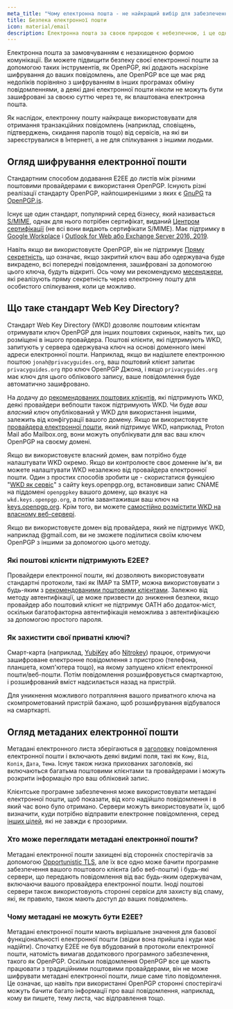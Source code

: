 ```yaml
---
meta_title: "Чому електронна пошта - не найкращий вибір для забезпечення конфіденційності та безпеки - Privacy Guides"
title: Безпека електронної пошти
icon: material/email
description: Електронна пошта за своєю природою є небезпечною, і це одна з причин, чому вона не найкращий вибір для безпечного спілкування.
---
```


Електронна пошта за замовчуванням є незахищеною формою комунікації. Ви можете підвищити безпеку своєї електронної пошти за допомогою таких інструментів, як OpenPGP, які додають наскрізне шифрування до ваших повідомлень, але OpenPGP все ще має ряд недоліків порівняно з шифруванням в інших програмах обміну повідомленнями, а деякі дані електронної пошти ніколи не можуть бути зашифровані за своєю суттю через те, як влаштована електронна пошта.

Як наслідок, електронну пошту найкраще використовувати для отримання транзакційних повідомлень (наприклад, сповіщень, підтверджень, скидання паролів тощо) від сервісів, на які ви зареєструвалися в Інтернеті, а не для спілкування з іншими людьми.

## Огляд шифрування електронної пошти

Стандартним способом додавання E2EE до листів між різними поштовими провайдерами є використання OpenPGP. Існують різні реалізації стандарту OpenPGP, найпоширенішими з яких є [GnuPG](https://uk.wikipedia.org/wiki/GNU_Privacy_Guard) та [OpenPGP.js](https://openpgpjs.org).

Існує ще один стандарт, популярний серед бізнесу, який називається [S/MIME](https://uk.wikipedia.org/wiki/S/MIME), однак для нього потрібен сертифікат, виданий [Центром сертифікації](https://uk.wikipedia.org/wiki/%D0%90%D0%BA%D1%80%D0%B5%D0%B4%D0%B8%D1%82%D0%BE%D0%B2%D0%B0%D0%BD%D0%B8%D0%B9_%D1%86%D0%B5%D0%BD%D1%82%D1%80_%D1%81%D0%B5%D1%80%D1%82%D0%B8%D1%84%D1%96%D0%BA%D0%B0%D1%86%D1%96%D1%97_%D0%BA%D0%BB%D1%8E%D1%87%D1%96%D0%B2) (не всі вони видають сертифікати S/MIME). Має підтримку в [Google Workplace](https://support.google.com/a/topic/9061730?hl=en&ref_topic=9061731) і [Outlook for Web або Exchange Server 2016, 2019](https://support.microsoft.com/uk-ua/office/%D1%88%D0%B8%D1%84%D1%80%D1%83%D0%B2%D0%B0%D0%BD%D0%BD%D1%8F-%D0%BF%D0%BE%D0%B2%D1%96%D0%B4%D0%BE%D0%BC%D0%BB%D0%B5%D0%BD%D1%8C-%D0%B7%D0%B0-%D0%B4%D0%BE%D0%BF%D0%BE%D0%BC%D0%BE%D0%B3%D0%BE%D1%8E-%D0%BF%D1%80%D0%BE%D1%82%D0%BE%D0%BA%D0%BE%D0%BB%D1%83-s-mime-%D0%B2-%D1%96%D0%BD%D1%82%D0%B5%D1%80%D0%BD%D0%B5%D1%82-%D0%B2%D0%B5%D1%80%D1%81%D1%96%D1%97-outlook-878c79fc-7088-4b39-966f-14512658f480).

Навіть якщо ви використовуєте OpenPGP, він не підтримує [Пряму секретність](https://uk.wikipedia.org/wiki/%D0%9F%D1%80%D1%8F%D0%BC%D0%B0_%D1%81%D0%B5%D0%BA%D1%80%D0%B5%D1%82%D0%BD%D1%96%D1%81%D1%82%D1%8C), що означає, якщо закритий ключ ваш або одержувача буде викрадено, всі попередні повідомлення, зашифровані за допомогою цього ключа, будуть відкриті. Ось чому ми рекомендуємо [месенджери](../real-time-communication.md), які реалізують пряму секретність через електронну пошту для особистого спілкування, коли це можливо.

## Що таке стандарт Web Key Directory?

Стандарт Web Key Directory (WKD) дозволяє поштовим клієнтам отримувати ключ OpenPGP для інших поштових скриньок, навіть тих, що розміщені в іншого провайдера. Поштові клієнти, які підтримують WKD, запитують у сервера одержувача ключ на основі доменного імені адреси електронної пошти. Наприклад, якщо ви надішлете електронною поштою `jonah@privacyguides.org`, ваш поштовий клієнт запитає `privacyguides.org` про ключ OpenPGP Джона, і якщо `privacyguides.org` має ключ для цього облікового запису, ваше повідомлення буде автоматично зашифровано.

На додачу до [рекомендованих поштових клієнтів](../email-clients.md), які підтримують WKD, деякі провайдери вебпошти також підтримують WKD. Чи буде *ваш власний ключ* опублікований у WKD для використання іншими, залежить від конфігурації вашого домену. Якщо ви використовуєте [провайдера електронної пошти](../email.md#openpgp-compatible-services), який підтримує WKD, наприклад, Proton Mail або Mailbox.org, вони можуть опублікувати для вас ваш ключ OpenPGP на своєму домені.

Якщо ви використовуєте власний домен, вам потрібно буде налаштувати WKD окремо. Якщо ви контролюєте своє доменне ім'я, ви можете налаштувати WKD незалежно від провайдера електронної пошти. Один з простих способів зробити це - скористатися функцією "[WKD як сервіс](https://keys.openpgp.org/about/usage#wkd-as-a-service)" з сайту keys.openpgp.org, встановивши запис CNAME на піддомені `openpgpkey` вашого домену, що вказує на `wkd.keys.openpgp.org`, а потім завантаживши ваш ключ на [keys.openpgp.org](https://keys.openpgp.org/). Крім того, ви можете [самостійно розмістити WKD на власному веб-сервері](https://wiki.gnupg.org/WKDHosting).

Якщо ви використовуєте домен від провайдера, який не підтримує WKD, наприклад @gmail.com, ви не зможете поділитися своїм ключем OpenPGP з іншими за допомогою цього методу.

### Які поштові клієнти підтримують E2EE?

Провайдери електронної пошти, які дозволяють використовувати стандартні протоколи, такі як IMAP та SMTP, можна використовувати з будь-яким з [рекомендованими поштовими клієнтами](../email-clients.md). Залежно від методу автентифікації, це може призвести до зниження безпеки, якщо провайдер або поштовий клієнт не підтримує OATH або додаток-міст, оскільки багатофакторна автентифікація [](multi-factor-authentication.md) неможлива з автентифікацією за допомогою простого пароля.

### Як захистити свої приватні ключі?

Смарт-карта (наприклад, [YubiKey](https://support.yubico.com/hc/en-us/articles/360013790259-Using-Your-YubiKey-with-OpenPGP) або [Nitrokey](https://www.nitrokey.com)) працює, отримуючи зашифроване електронне повідомлення з пристрою (телефона, планшета, комп'ютера тощо), на якому запущено клієнт електронної пошти/веб-пошти. Потім повідомлення розшифровується смарткартою, і розшифрований вміст надсилається назад на пристрій.

Для уникнення можливого потрапляння вашого приватного ключа на скомпрометований пристрій бажано, щоб розшифрування відбувалося на смарткарті.

## Огляд метаданих електронної пошти

Метадані електронного листа зберігаються в [заголовку](https://uk.wikipedia.org/wiki/%D0%95%D0%BB%D0%B5%D0%BA%D1%82%D1%80%D0%BE%D0%BD%D0%BD%D0%B0_%D0%BF%D0%BE%D1%88%D1%82%D0%B0#%D0%97%D0%B0%D0%B3%D0%BE%D0%BB%D0%BE%D0%B2%D0%BA%D0%B8_%D0%BB%D0%B8%D1%81%D1%82%D0%B0) повідомлення електронної пошти і включають деякі видимі поля, такі як `Кому`, `Від`, `Копія`, `Дата`, `Тема`. Існує також низка прихованих заголовків, які включаються багатьма поштовими клієнтами та провайдерами і можуть розкрити інформацію про ваш обліковий запис.

Клієнтське програмне забезпечення може використовувати метадані електронної пошти, щоб показати, від кого надійшло повідомлення і в який час воно було отримано. Сервери можуть використовувати їх, щоб визначити, куди потрібно відправити електронне повідомлення, серед [інших цілей](https://uk.wikipedia.org/wiki/%D0%95%D0%BB%D0%B5%D0%BA%D1%82%D1%80%D0%BE%D0%BD%D0%BD%D0%B0_%D0%BF%D0%BE%D1%88%D1%82%D0%B0#%D0%97%D0%B0%D0%B3%D0%BE%D0%BB%D0%BE%D0%B2%D0%BA%D0%B8_%D0%BB%D0%B8%D1%81%D1%82%D0%B0), які не завжди є прозорими.

### Хто може переглядати метадані електронної пошти?

Метадані електронної пошти захищені від сторонніх спостерігачів за допомогою [Opportunistic TLS](https://en.wikipedia.org/wiki/Opportunistic_TLS), але їх все одно може бачити програмне забезпечення вашого поштового клієнта (або веб-пошти) і будь-які сервери, що передають повідомлення від вас будь-яким одержувачам, включаючи вашого провайдера електронної пошти. Іноді поштові сервери також використовують сторонні сервіси для захисту від спаму, які, як правило, також мають доступ до ваших повідомлень.

### Чому метадані не можуть бути E2EE?

Метадані електронної пошти мають вирішальне значення для базової функціональності електронної пошти (звідки вона прийшла і куди має надійти). Спочатку E2EE не був вбудований в протоколи електронної пошти, натомість вимагав додаткового програмного забезпечення, такого як OpenPGP. Оскільки повідомлення OpenPGP все ще мають працювати з традиційними поштовими провайдерами, він не може шифрувати метадані електронної пошти, лише саме тіло повідомлення. Це означає, що навіть при використанні OpenPGP сторонні спостерігачі можуть бачити багато інформації про ваші повідомлення, наприклад, кому ви пишете, тему листа, час відправлення тощо.
